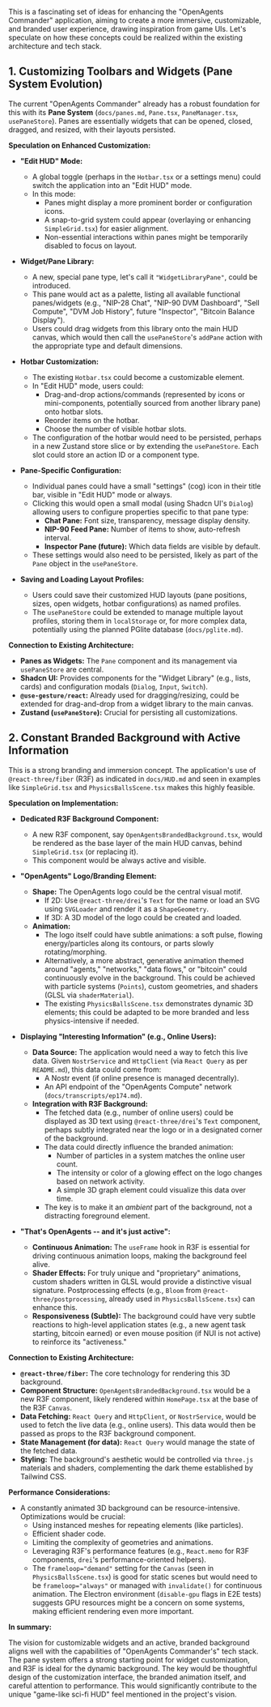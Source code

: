 This is a fascinating set of ideas for enhancing the "OpenAgents Commander" application, aiming to create a more immersive, customizable, and branded user experience, drawing inspiration from game UIs. Let's speculate on how these concepts could be realized within the existing architecture and tech stack.

## 1. Customizing Toolbars and Widgets (Pane System Evolution)

The current "OpenAgents Commander" already has a robust foundation for this with its **Pane System** (`docs/panes.md`, `Pane.tsx`, `PaneManager.tsx`, `usePaneStore`). Panes are essentially widgets that can be opened, closed, dragged, and resized, with their layouts persisted.

**Speculation on Enhanced Customization:**

*   **"Edit HUD" Mode:**
    *   A global toggle (perhaps in the `Hotbar.tsx` or a settings menu) could switch the application into an "Edit HUD" mode.
    *   In this mode:
        *   Panes might display a more prominent border or configuration icons.
        *   A snap-to-grid system could appear (overlaying or enhancing `SimpleGrid.tsx`) for easier alignment.
        *   Non-essential interactions within panes might be temporarily disabled to focus on layout.

*   **Widget/Pane Library:**
    *   A new, special pane type, let's call it `"WidgetLibraryPane"`, could be introduced.
    *   This pane would act as a palette, listing all available functional panes/widgets (e.g., "NIP-28 Chat", "NIP-90 DVM Dashboard", "Sell Compute", "DVM Job History", future "Inspector", "Bitcoin Balance Display").
    *   Users could drag widgets from this library onto the main HUD canvas, which would then call the `usePaneStore`'s `addPane` action with the appropriate type and default dimensions.

*   **Hotbar Customization:**
    *   The existing `Hotbar.tsx` could become a customizable element.
    *   In "Edit HUD" mode, users could:
        *   Drag-and-drop actions/commands (represented by icons or mini-components, potentially sourced from another library pane) onto hotbar slots.
        *   Reorder items on the hotbar.
        *   Choose the number of visible hotbar slots.
    *   The configuration of the hotbar would need to be persisted, perhaps in a new Zustand store slice or by extending the `usePaneStore`. Each slot could store an action ID or a component type.

*   **Pane-Specific Configuration:**
    *   Individual panes could have a small "settings" (cog) icon in their title bar, visible in "Edit HUD" mode or always.
    *   Clicking this would open a small modal (using Shadcn UI's `Dialog`) allowing users to configure properties specific to that pane type:
        *   **Chat Pane:** Font size, transparency, message display density.
        *   **NIP-90 Feed Pane:** Number of items to show, auto-refresh interval.
        *   **Inspector Pane (future):** Which data fields are visible by default.
    *   These settings would also need to be persisted, likely as part of the `Pane` object in the `usePaneStore`.

*   **Saving and Loading Layout Profiles:**
    *   Users could save their customized HUD layouts (pane positions, sizes, open widgets, hotbar configurations) as named profiles.
    *   The `usePaneStore` could be extended to manage multiple layout profiles, storing them in `localStorage` or, for more complex data, potentially using the planned PGlite database (`docs/pglite.md`).

**Connection to Existing Architecture:**

*   **Panes as Widgets:** The `Pane` component and its management via `usePaneStore` are central.
*   **Shadcn UI:** Provides components for the "Widget Library" (e.g., lists, cards) and configuration modals (`Dialog`, `Input`, `Switch`).
*   **`@use-gesture/react`:** Already used for dragging/resizing, could be extended for drag-and-drop from a widget library to the main canvas.
*   **Zustand (`usePaneStore`):** Crucial for persisting all customizations.

## 2. Constant Branded Background with Active Information

This is a strong branding and immersion concept. The application's use of `@react-three/fiber` (R3F) as indicated in `docs/HUD.md` and seen in examples like `SimpleGrid.tsx` and `PhysicsBallsScene.tsx` makes this highly feasible.

**Speculation on Implementation:**

*   **Dedicated R3F Background Component:**
    *   A new R3F component, say `OpenAgentsBrandedBackground.tsx`, would be rendered as the base layer of the main HUD canvas, behind `SimpleGrid.tsx` (or replacing it).
    *   This component would be always active and visible.

*   **"OpenAgents" Logo/Branding Element:**
    *   **Shape:** The OpenAgents logo could be the central visual motif.
        *   If 2D: Use `@react-three/drei`'s `Text` for the name or load an SVG using `SVGLoader` and render it as a `ShapeGeometry`.
        *   If 3D: A 3D model of the logo could be created and loaded.
    *   **Animation:**
        *   The logo itself could have subtle animations: a soft pulse, flowing energy/particles along its contours, or parts slowly rotating/morphing.
        *   Alternatively, a more abstract, generative animation themed around "agents," "networks," "data flows," or "bitcoin" could continuously evolve in the background. This could be achieved with particle systems (`Points`), custom geometries, and shaders (GLSL via `shaderMaterial`).
        *   The existing `PhysicsBallsScene.tsx` demonstrates dynamic 3D elements; this could be adapted to be more branded and less physics-intensive if needed.

*   **Displaying "Interesting Information" (e.g., Online Users):**
    *   **Data Source:** The application would need a way to fetch this live data. Given `NostrService` and `HttpClient` (via `React Query` as per `README.md`), this data could come from:
        *   A Nostr event (if online presence is managed decentrally).
        *   An API endpoint of the "OpenAgents Compute" network (`docs/transcripts/ep174.md`).
    *   **Integration with R3F Background:**
        *   The fetched data (e.g., number of online users) could be displayed as 3D text using `@react-three/drei`'s `Text` component, perhaps subtly integrated near the logo or in a designated corner of the background.
        *   The data could directly influence the branded animation:
            *   Number of particles in a system matches the online user count.
            *   The intensity or color of a glowing effect on the logo changes based on network activity.
            *   A simple 3D graph element could visualize this data over time.
        *   The key is to make it an *ambient* part of the background, not a distracting foreground element.

*   **"That's OpenAgents -- and it's just active":**
    *   **Continuous Animation:** The `useFrame` hook in R3F is essential for driving continuous animation loops, making the background feel alive.
    *   **Shader Effects:** For truly unique and "proprietary" animations, custom shaders written in GLSL would provide a distinctive visual signature. Postprocessing effects (e.g., `Bloom` from `@react-three/postprocessing`, already used in `PhysicsBallsScene.tsx`) can enhance this.
    *   **Responsiveness (Subtle):** The background could have very subtle reactions to high-level application states (e.g., a new agent task starting, bitcoin earned) or even mouse position (if NUI is not active) to reinforce its "activeness."

**Connection to Existing Architecture:**

*   **`@react-three/fiber`:** The core technology for rendering this 3D background.
*   **Component Structure:** `OpenAgentsBrandedBackground.tsx` would be a new R3F component, likely rendered within `HomePage.tsx` at the base of the R3F `Canvas`.
*   **Data Fetching:** `React Query` and `HttpClient`, or `NostrService`, would be used to fetch the live data (e.g., online users). This data would then be passed as props to the R3F background component.
*   **State Management (for data):** `React Query` would manage the state of the fetched data.
*   **Styling:** The background's aesthetic would be controlled via `three.js` materials and shaders, complementing the dark theme established by Tailwind CSS.

**Performance Considerations:**

*   A constantly animated 3D background can be resource-intensive. Optimizations would be crucial:
    *   Using instanced meshes for repeating elements (like particles).
    *   Efficient shader code.
    *   Limiting the complexity of geometries and animations.
    *   Leveraging R3F's performance features (e.g., `React.memo` for R3F components, `drei`'s performance-oriented helpers).
    *   The `frameloop="demand"` setting for the `Canvas` (seen in `PhysicsBallsScene.tsx`) is good for static scenes but would need to be `frameloop="always"` or managed with `invalidate()` for continuous animation. The Electron environment (`disable-gpu` flags in E2E tests) suggests GPU resources might be a concern on some systems, making efficient rendering even more important.

**In summary:**

The vision for customizable widgets and an active, branded background aligns well with the capabilities of "OpenAgents Commander's" tech stack. The pane system offers a strong starting point for widget customization, and R3F is ideal for the dynamic background. The key would be thoughtful design of the customization interface, the branded animation itself, and careful attention to performance. This would significantly contribute to the unique "game-like sci-fi HUD" feel mentioned in the project's vision.
